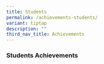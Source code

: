 ```yaml
---
title: Students
permalink: /achievements-students/
variant: tiptap
description: ""
third_nav_title: Achievements
---
```

<h3>Students Achievements</h3>
<p></p>